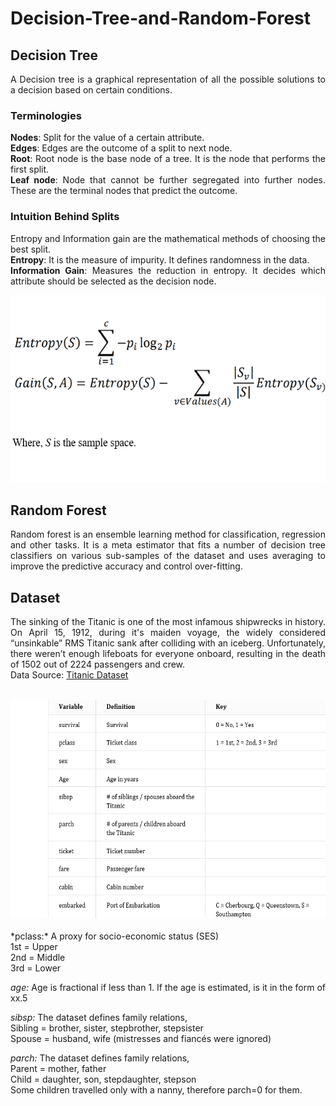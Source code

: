 # Decision-Tree-and-Random-Forest

<div align="justify">
  
## Decision Tree
A Decision tree is a graphical representation of all the possible solutions to a decision based on certain conditions.<br />

### Terminologies
**Nodes**: Split for the value of a certain attribute.<br />
**Edges**: Edges are the outcome of a split to next node.<br />
**Root**: Root node is the base node of a tree. It is the node that performs the first split.<br />
**Leaf node**: Node that cannot be further segregated into further nodes. These are the terminal nodes that predict the outcome.<br />

### Intuition Behind Splits
Entropy and Information gain are the mathematical methods of choosing the best split.<br />
**Entropy**: It is the measure of impurity. It defines randomness in the data.<br />
**Information Gain**: Measures the reduction in entropy. It decides which attribute should be selected as the decision node.<br />

<div align="center"><img src="https://github.com/Harshita9511/Decision-Tree-and-Random-Forest/blob/master/entropy_and%20_gain.png" width="550" height="300" /></div>

## Random Forest
Random forest is an ensemble learning method for classification, regression and other tasks. It is a meta estimator that fits a number of decision tree classifiers on various sub-samples of the dataset and uses averaging to improve the predictive accuracy and control over-fitting.

## Dataset
The sinking of the Titanic is one of the most infamous shipwrecks in history. On April 15, 1912, during it's maiden voyage, the widely considered “unsinkable” RMS Titanic sank after colliding with an iceberg. Unfortunately, there weren’t enough lifeboats for everyone onboard, resulting in the death of 1502 out of 2224 passengers and crew.<br />
Data Source: [Titanic Dataset](https://www.kaggle.com/c/titanic)<br />
<br />

<div align="center"><img src="/attributes.png" width="550" height="350" /></div><br />
*pclass:* A proxy for socio-economic status (SES)<br />
1st = Upper<br />
2nd = Middle<br />
3rd = Lower<br />

*age:* Age is fractional if less than 1. If the age is estimated, is it in the form of xx.5<br />

*sibsp:* The dataset defines family relations,<br />
Sibling = brother, sister, stepbrother, stepsister<br />
Spouse = husband, wife (mistresses and fiancés were ignored)<br />

*parch:* The dataset defines family relations,<br />
Parent = mother, father<br />
Child = daughter, son, stepdaughter, stepson<br />
Some children travelled only with a nanny, therefore parch=0 for them.<br />

</div>
